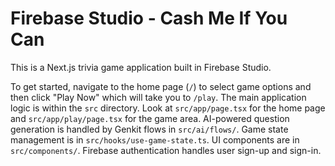 
# Firebase Studio - Cash Me If You Can

This is a Next.js trivia game application built in Firebase Studio.

To get started, navigate to the home page (`/`) to select game options and then click "Play Now" which will take you to `/play`.
The main application logic is within the `src` directory.
Look at `src/app/page.tsx` for the home page and `src/app/play/page.tsx` for the game area.
AI-powered question generation is handled by Genkit flows in `src/ai/flows/`.
Game state management is in `src/hooks/use-game-state.ts`.
UI components are in `src/components/`.
Firebase authentication handles user sign-up and sign-in.
